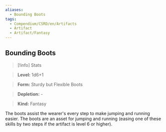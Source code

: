 ```yaml
---
aliases:
  - Bounding Boots
tags:
  - Compendium/CSRD/en/Artifacts
  - Artifact
  - Artifact/Fantasy
---
```

  
    
## Bounding Boots    
>[!info] Stats    
> **Level:** 1d6+1    
> **Form:** Sturdy but Flexible Boots    
> **Depletion:** -    
> **Kind:** Fantasy  
    
The boots assist the wearer's every step to make jumping and running easier. The boots are an asset for jumping and running (easing one of these skills by two steps if the artifact is level 6 or higher).